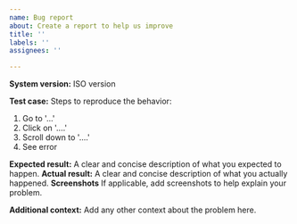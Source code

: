```yaml
---
name: Bug report
about: Create a report to help us improve
title: ''
labels: ''
assignees: ''

---
```


**System version:** ISO version

**Test case:**
Steps to reproduce the behavior:
1. Go to '...'
2. Click on '....'
3. Scroll down to '....'
4. See error

**Expected result:** A clear and concise description of what you expected to happen.
**Actual result:** A clear and concise description of what you actually happened.
**Screenshots**
If applicable, add screenshots to help explain your problem.

**Additional context:** Add any other context about the problem here.
